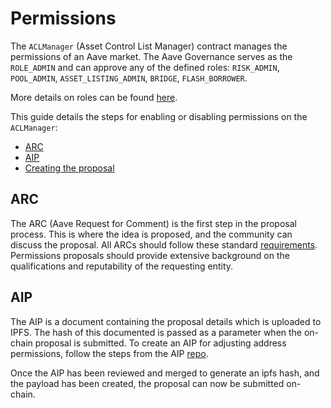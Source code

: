 # Permissions

The `ACLManager` (Asset Control List Manager) contract manages the permissions of an Aave market. The Aave Governance serves as the `ROLE_ADMIN` and can approve any of the defined roles: `RISK_ADMIN`, `POOL_ADMIN`, `ASSET_LISTING_ADMIN`, `BRIDGE`, `FLASH_BORROWER`.

More details on roles can be found [here](../../core-contracts/aclmanager.md#roles).

This guide details the steps for enabling or disabling permissions on the `ACLManager`:

- [ARC](permissions.md)
- [AIP](permissions.md)
- [Creating the proposal](permissions.md)

## ARC

The ARC (Aave Request for Comment) is the first step in the proposal process. This is where the idea is proposed, and the community can discuss the proposal. All ARCs should follow these standard [requirements](https://docs.aave.com/governance/arcs). Permissions proposals should provide extensive background on the qualifications and reputability of the requesting entity.

## AIP

The AIP is a document containing the proposal details which is uploaded to IPFS. The hash of this documented is passed as a parameter when the on-chain proposal is submitted. To create an AIP for adjusting address permissions, follow the steps from the AIP [repo](https://aave.github.io/aip/).

Once the AIP has been reviewed and merged to generate an ipfs hash, and the payload has been created, the proposal can now be submitted on-chain.
